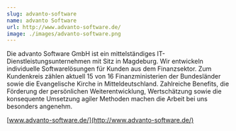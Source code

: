 ```yaml
---
slug: advanto-software
name: advanto Software
url: http://www.advanto-software.de/
image: ./images/advanto-software.png
---
```

Die advanto Software GmbH ist ein mittelständiges IT-Dienstleistungsunternehmen mit Sitz in Magdeburg. Wir entwickeln individuelle Softwarelösungen für Kunden aus dem Finanzsektor. Zum Kundenkreis zählen aktuell 15 von 16 Finanzministerien der Bundesländer sowie die Evangelische Kirche in Mitteldeutschland. Zahlreiche Benefits, die Förderung der persönlichen Weiterentwicklung, Wertschätzung sowie die konsequente Umsetzung agiler Methoden machen die Arbeit bei uns besonders angenehm.

[www.advanto-software.de/](http://www.advanto-software.de/)